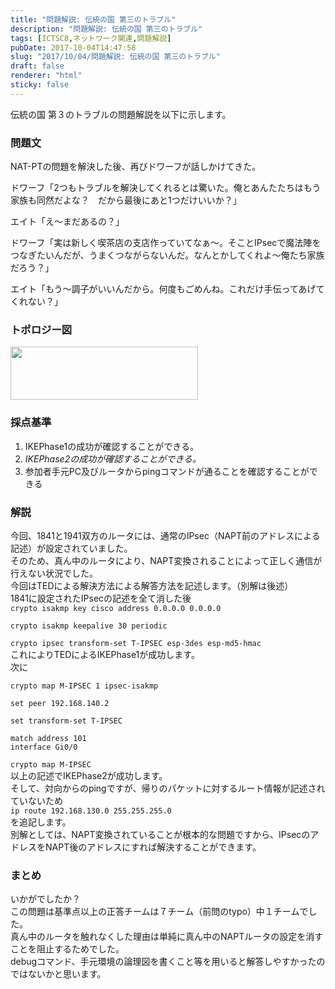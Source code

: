 ```yaml
---
title: "問題解説: 伝統の国 第三のトラブル"
description: "問題解説: 伝統の国 第三のトラブル"
tags: [ICTSC8,ネットワーク関連,問題解説]
pubDate: 2017-10-04T14:47:58
slug: "2017/10/04/問題解説: 伝統の国 第三のトラブル"
draft: false
renderer: "html"
sticky: false
---
```


<p>伝統の国 第３のトラブルの問題解説を以下に示します。</p>
<h3><span style="font-family: -apple-system, BlinkMacSystemFont, 'Segoe UI', Roboto, Oxygen-Sans, Ubuntu, Cantarell, 'Helvetica Neue', sans-serif">問題文 </span></h3>
<p class="part">NAT-PTの問題を解決した後、再びドワーフが話しかけてきた。</p>
<p class="part">ドワーフ「2つもトラブルを解決してくれるとは驚いた。俺とあんたたちはもう家族も同然だよな？　だから最後にあと1つだけいいか？」</p>
<p class="part">エイト「え～まだあるの？」</p>
<p class="part">ドワーフ「実は新しく喫茶店の支店作っていてなぁ～。そことIPsecで魔法陣をつなぎたいんだが、うまくつながらないんだ。なんとかしてくれよ～俺たち家族だろう？」</p>
<p class="part">エイト「もう～調子がいいんだから。何度もごめんね。これだけ手伝ってあげてくれない？」</p>
<h3>トポロジー図</h3>
<p><img decoding="async" loading="lazy" class="size-medium wp-image-1054 aligncenter" src="/images/wp/2017/09/07a61048b60cfa045e9cbcf9bd01d9ae-1-300x85.png.webp" alt="" width="300" height="85" /></p>
<h3>採点基準</h3>
<ol>
<li>IKEPhase1の成功が確認することができる。</li>
<li><em>IKEPhase2の成功が確認することができる。</em></li>
<li>参加者手元PC及びルータからpingコマンドが通ることを確認することができる</li>
</ol>
<h3>解説</h3>
<p>今回、1841と1941双方のルータには、通常のIPsec（NAPT前のアドレスによる記述）が設定されていました。<br />
そのため、真ん中のルータにより、NAPT変換されることによって正しく通信が行えない状況でした。<br />
今回はTEDによる解決方法による解答方法を記述します。（別解は後述）<br />
1841に設定されたIPsecの記述を全て消した後<br />
<code>crypto isakmp key cisco address 0.0.0.0 0.0.0.0<br />
crypto isakmp keepalive 30 periodic<br />
crypto ipsec transform-set T-IPSEC esp-3des esp-md5-hmac</code><br />
これによりTEDによるIKEPhase1が成功します。<br />
次に<code><br />
crypto map M-IPSEC 1 ipsec-isakmp<br />
set peer 192.168.140.2<br />
set transform-set T-IPSEC<br />
match address 101</code><br />
<code>interface Gi0/0<br />
crypto map M-IPSEC</code><br />
以上の記述でIKEPhase2が成功します。<br />
そして、対向からのpingですが、帰りのパケットに対するルート情報が記述されていないため<br />
<code>ip route 192.168.130.0 255.255.255.0 </code><br />
を追記します。<br />
別解としては、NAPT変換されていることが根本的な問題ですから、IPsecのアドレスをNAPT後のアドレスにすれば解決することができます。</p>
<h3>まとめ</h3>
<p>いかがでしたか？<br />
この問題は基準点以上の正答チームは７チーム（前問のtypo）中１チームでした。<br />
真ん中のルータを触れなくした理由は単純に真ん中のNAPTルータの設定を消すことを阻止するためでした。<br />
debugコマンド、手元環境の論理図を書くこと等を用いると解答しやすかったのではないかと思います。</p>
